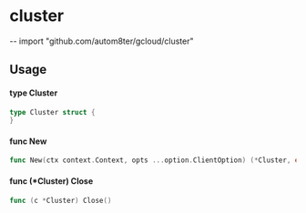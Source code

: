 # cluster
--
    import "github.com/autom8ter/gcloud/cluster"


## Usage

#### type Cluster

```go
type Cluster struct {
}
```


#### func  New

```go
func New(ctx context.Context, opts ...option.ClientOption) (*Cluster, error)
```

#### func (*Cluster) Close

```go
func (c *Cluster) Close()
```
